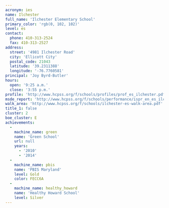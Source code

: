 ```yaml
---
acronym: ies
name: Ilchester
full_name: 'Ilchester Elementary School'
primary_color: 'rgb(0, 102, 102)'
level: es
contact:
  phone: 410-313-2524
  fax: 410-313-2527
address:
  street: '4981 Ilchester Road'
  city: 'Ellicott City'
  postal_code: 21043
  latitude: '39.2311388'
  longitude: '-76.7760581'
principal: 'Joy Byrd-Butler'
hours:
  open: '9:25 a.m.'
  close: '3:55 p.m.'
profile: 'http://www.hcpss.org/f/schools/profiles/prof_es_ilchester.pdf'
msde_report: 'http://www.hcpss.org/f/schools/performance/ispr_en_es_ilchester.pdf'
walk_area: 'http://www.hcpss.org/f/schools/ilchester-es-walk-area.pdf'
title_1: false
cluster: 2
boe_cluster: E
achievements:
  -
    machine_name: green
    name: 'Green School'
    url: null
    years:
      - '2010'
      - '2014'
  -
    machine_name: pbis
    name: 'PBIS Maryland'
    level: Gold
    color: FECC6A
  -
    machine_name: healthy_howard
    name: 'Healthy Howard School'
    level: Silver
---
```

